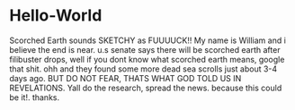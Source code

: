 # Hello-World
Scorched Earth sounds SKETCHY as FUUUUCK!!
My name is William and i believe the end is near.
u.s senate says there will be scorched earth after filibuster drops, well if you dont know what scorched earth means, google that shit.
ohh and they found some more dead sea scrolls just about 3-4 days ago.
BUT DO NOT FEAR, THATS WHAT GOD TOLD US IN REVELATIONS. Yall do the research, spread the news. because this could be it!. thanks. 
